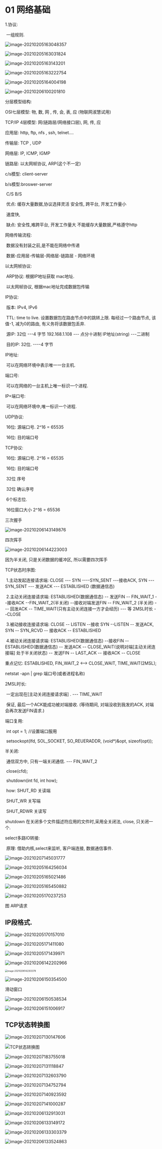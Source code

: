 # 01 网络基础

1.协议:

​		一组规则.

![image-20210205163048357](review.assets/image-20210205163048357.png)

![image-20210205163031824](review.assets/image-20210205163031824.png)

![image-20210205163143201](review.assets/image-20210205163143201.png)

![image-20210205163222754](review.assets/image-20210205163222754.png)

![image-20210205164004198](review.assets/image-20210205164004198.png)

![image-20210206100201810](review.assets/image-20210206100201810.png)

分层模型结构:

OSI七层模型: 物, 数, 网 , 传, 会, 表, 应 (物联网淑慧试用)

TCP/IP 4层模型: 网(链路层/网络接口层), 网, 传, 应

应用层: http, ftp, nfs , ssh, telnet....

传输层: TCP , UDP

网络层: IP, ICMP, IGMP

链路层: 以太网帧协议, ARP(这个不一定)

c/s模型: client-server

b/s模型:broswer-server

​			C/S                                                           B/S

​			优点: 缓存大量数据,协议选择灵活        安全性, 跨平台,  开发工作量小

​						速度快,        

​			缺点:  安全性,难跨平台,  开发工作量大    不能缓存大量数据,严格遵守http

网络传输流程:

​		数据没有封装之前,是不能在网络中传递

​		数据-应用层-传输层-网络层-链路层 - 网络环境

以太网帧协议:

​		ARP协议: 根据IP地址获取 mac地址.

​		以太网帧协议, 根据mac地址完成数据包传输

IP协议:

​		版本: IPv4, IPv6

​		TTL: time to live. 设置数据包在路由节点中的跳转上限. 每经过一个路由节点, 该值-1, 减为0的路由, 有义务将该数据包丢弃.

​		源IP: 32位 ---4 字节    192.168.1.108 --- 点分十进制 IP地址(string) ---二进制

​		目的IP: 32位. ----4 字节

IP地址: 

​		可以在网络环境中表示唯一一台主机.

端口号:

​		可以在网络的一台主机上唯一标识一个进程.

IP+端口号:

​		可以在网络环境中,唯一标识一个进程.

UDP协议:

​		16位: 源端口号.  2^16 = 65535

​		16位: 目的端口号

TCP协议:

​		16位: 源端口号.  2^16 = 65535

​		16位: 目的端口号

​		32位 序号

​		32位 确认序号

​		6个标志位.

​		16位窗口大小 2^16 = 65536

三次握手

![image-20210206143149876](review.assets/image-20210206143149876.png)

四次挥手

![image-20210206144223003](review.assets/image-20210206144223003.png)

因为半关闭, 只是关闭数据的缓冲区, 所以需要四次挥手

TCP状态时序图:

​		1.主动发起连接请求端: CLOSE --- SYN ----SYN_SENT  ---接收ACK, SYN --- SYN_SENT  --- 发送ACK --- ESTABLISHED (数据通信态)

​		2.主动关闭连接请求端: ESTABLISHED(数据通信态) -- 发送FIN -- FIN_WAIT_1 --接收ACK --FIN_WAIT_2(半关闭) --接收对端发送FIN -- FIN_WAIT_2 (半关闭) --- 回发ACK -- TIME_WAIT(只有主动关闭连接一方才会经历) --- 等 2MSL时长 --CLOSE

​		3.被动接收连接请求端: CLOSE -- LISTEN --接收 SYN --LISTEN -- 发送ACK, SYN -- SYN_RCVD -- 接收ACK -- ESTABLISHED

​		4.被动关闭连接请求端: ESTABLISHED(数据通信态) --接收FIN -- ESTABLISHED(数据通信态) -- 发送ACK -- CLOSE_WAIT(说明对端[主动关闭连接端] 处于半关闭状态) -- 发送FIN -- LAST_ACK -- 接收ACK -- CLOSE



重点记忆: ESTABLISHED, FIN_WAIT_2 <--> CLOSE_WAIT, TIME_WAIT(2MSL);

netstat -apn | grep 端口号(或者进程名称)

2MSL时长:

​		一定出现在[主动关闭连接请求端] .    --- TIME_WAIT

​		保证, 最后一个ACK能成功被对端接收. (等待期间, 对端没收到我发的ACK, 对端会再次发送FIN请求.)

端口复用:

​		int opt = 1;    //设置端口服用

​		setsockopt(lfd, SOL_SOCKET, SO_REUERADDR, (void*)&opt, sizeof(opt));

半关闭:

​	 通信双方中, 只有一端关闭通信.   ---  FIN_WAIT_2

​	close(cfd);

​	shutdown(int fd, int how);

​				how: SHUT_RD 关读端

​							SHUT_WR 关写端

​							SHUT_RDWR 关读写

shutdown 在关闭多个文件描述符应用的文件时,采用全关闭法, close, 只关闭一个.

select多路IO转接:

​		原理: 借助内核,select来监听, 客户端连接, 数据通信事件.

![image-20210207145031777](review.assets/image-20210207145031777.png)

![image-20210205164256034](review.assets/image-20210205164256034.png)





![image-20210205165021486](review.assets/image-20210205165021486.png)



![image-20210205165450882](review.assets/image-20210205165450882.png)

![image-20210205170237253](review.assets/image-20210205170237253.png)

图 ARP请求

## IP段格式.

![image-20210205170157010](review.assets/image-20210205170157010.png)

![image-20210205171411080](review.assets/image-20210205171411080.png)

![image-20210205171439971](review.assets/image-20210205171439971.png)



![image-20210206142202966](review.assets/image-20210206142202966.png)

<img src="review.assets/image-20210206142303378.png" alt="image-20210206142303378" style="zoom: 50%;" />

![image-20210206150354500](review.assets/image-20210206150354500.png)

滑动窗口

![image-20210206150538534](review.assets/image-20210206150538534.png)

![image-20210206151006917](review.assets/image-20210206151006917.png)



## TCP状态转换图

![image-20210207130147606](review.assets/image-20210207130147606.png)



![TCP状态转换图](review.assets/img_47d44f4083df4fe2cfd36ed6fa3b2585.png)

![image-20210207183755018](review.assets/image-20210207183755018.png)





![image-20210207131118847](review.assets/image-20210207131118847.png)

![image-20210207132603790](review.assets/image-20210207132603790.png)

![image-20210207134752794](review.assets/image-20210207134752794.png)



![image-20210207140923592](review.assets/image-20210207140923592.png)

 

![image-20210207141000287](review.assets/image-20210207141000287.png)







![image-20210206132913031](review.assets/image-20210206132913031.png)

![image-20210206133149172](review.assets/image-20210206133149172.png)

![image-20210206133303379](review.assets/image-20210206133303379.png)

![image-20210206133524863](review.assets/image-20210206133524863.png)

